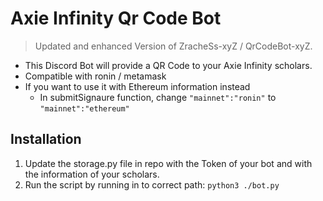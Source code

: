 # Axie Infinity Qr Code Bot
> Updated and enhanced Version of ZracheSs-xyZ / QrCodeBot-xyZ.

* This Discord Bot will provide a QR Code to your Axie Infinity scholars.
* Compatible with ronin / metamask
* If you want to use it with Ethereum information instead
  * In submitSignaure function, change `"mainnet":"ronin"` to `"mainnet":"ethereum"`



## Installation 
1. Update the storage.py file in repo with the Token of your bot and with the information of your scholars.
2. Run the script by running in to correct path: `python3 ./bot.py`

